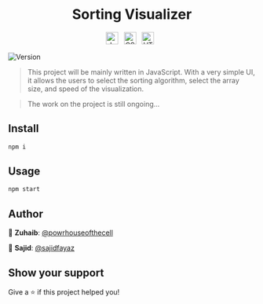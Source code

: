 <h1 align="center">Sorting Visualizer</h1>

<div align="center" >
   <span><img src="https://img.shields.io/badge/JavaScript-282C34?logo=javascript" alt="JavaScript logo" title="JavaScript" height="25" /></span>&nbsp;&nbsp;
   <span><img src="https://img.shields.io/badge/CSS3-282C34?logo=css3" alt="CSS3 logo" title="CSS3" height="25" /></span>&nbsp;&nbsp;
   <span><img src="https://img.shields.io/badge/HTML5-282C34?logo=html5" alt="HTML logo" title="CSS3" height="25" /></span>&nbsp;&nbsp;
</div>

<p>
  <img alt="Version" src="https://img.shields.io/badge/version-1.0.0-blue.svg?cacheSeconds=2592000" />
</p>

> This project will be mainly written in JavaScript. With a very simple UI, it allows the users to select the sorting algorithm, select the array size, and speed of the visualization.

> The work on the project is still ongoing...

## Install

```sh
npm i
```

## Usage

```sh
npm start
```

## Author

👤 **Zuhaib**: [@powrhouseofthecell](https://github.com/powrhouseofthecell)

👤 **Sajid**: [@sajidfayaz](https://github.com/sajidfayaz)

## Show your support

Give a ⭐️ if this project helped you!
